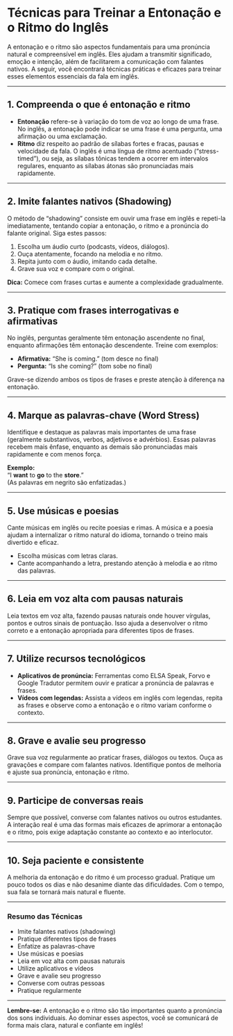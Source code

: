 
# Técnicas para Treinar a Entonação e o Ritmo do Inglês

A entonação e o ritmo são aspectos fundamentais para uma pronúncia natural e compreensível em inglês. Eles ajudam a transmitir significado, emoção e intenção, além de facilitarem a comunicação com falantes nativos. A seguir, você encontrará técnicas práticas e eficazes para treinar esses elementos essenciais da fala em inglês.

---

## 1. **Compreenda o que é entonação e ritmo**

- **Entonação** refere-se à variação do tom de voz ao longo de uma frase. No inglês, a entonação pode indicar se uma frase é uma pergunta, uma afirmação ou uma exclamação.
- **Ritmo** diz respeito ao padrão de sílabas fortes e fracas, pausas e velocidade da fala. O inglês é uma língua de ritmo acentuado (“stress-timed”), ou seja, as sílabas tônicas tendem a ocorrer em intervalos regulares, enquanto as sílabas átonas são pronunciadas mais rapidamente.

---

## 2. **Imite falantes nativos (Shadowing)**

O método de “shadowing” consiste em ouvir uma frase em inglês e repeti-la imediatamente, tentando copiar a entonação, o ritmo e a pronúncia do falante original. Siga estes passos:

1. Escolha um áudio curto (podcasts, vídeos, diálogos).
2. Ouça atentamente, focando na melodia e no ritmo.
3. Repita junto com o áudio, imitando cada detalhe.
4. Grave sua voz e compare com o original.

**Dica:** Comece com frases curtas e aumente a complexidade gradualmente.

---

## 3. **Pratique com frases interrogativas e afirmativas**

No inglês, perguntas geralmente têm entonação ascendente no final, enquanto afirmações têm entonação descendente. Treine com exemplos:

- **Afirmativa:** “She is coming.” (tom desce no final)
- **Pergunta:** “Is she coming?” (tom sobe no final)

Grave-se dizendo ambos os tipos de frases e preste atenção à diferença na entonação.

---

## 4. **Marque as palavras-chave (Word Stress)**

Identifique e destaque as palavras mais importantes de uma frase (geralmente substantivos, verbos, adjetivos e advérbios). Essas palavras recebem mais ênfase, enquanto as demais são pronunciadas mais rapidamente e com menos força.

**Exemplo:**  
“I **want** to **go** to the **store**.”  
(As palavras em negrito são enfatizadas.)

---

## 5. **Use músicas e poesias**

Cante músicas em inglês ou recite poesias e rimas. A música e a poesia ajudam a internalizar o ritmo natural do idioma, tornando o treino mais divertido e eficaz.

- Escolha músicas com letras claras.
- Cante acompanhando a letra, prestando atenção à melodia e ao ritmo das palavras.

---

## 6. **Leia em voz alta com pausas naturais**

Leia textos em voz alta, fazendo pausas naturais onde houver vírgulas, pontos e outros sinais de pontuação. Isso ajuda a desenvolver o ritmo correto e a entonação apropriada para diferentes tipos de frases.

---

## 7. **Utilize recursos tecnológicos**

- **Aplicativos de pronúncia:** Ferramentas como ELSA Speak, Forvo e Google Tradutor permitem ouvir e praticar a pronúncia de palavras e frases.
- **Vídeos com legendas:** Assista a vídeos em inglês com legendas, repita as frases e observe como a entonação e o ritmo variam conforme o contexto.

---

## 8. **Grave e avalie seu progresso**

Grave sua voz regularmente ao praticar frases, diálogos ou textos. Ouça as gravações e compare com falantes nativos. Identifique pontos de melhoria e ajuste sua pronúncia, entonação e ritmo.

---

## 9. **Participe de conversas reais**

Sempre que possível, converse com falantes nativos ou outros estudantes. A interação real é uma das formas mais eficazes de aprimorar a entonação e o ritmo, pois exige adaptação constante ao contexto e ao interlocutor.

---

## 10. **Seja paciente e consistente**

A melhoria da entonação e do ritmo é um processo gradual. Pratique um pouco todos os dias e não desanime diante das dificuldades. Com o tempo, sua fala se tornará mais natural e fluente.

---

### **Resumo das Técnicas**

- Imite falantes nativos (shadowing)
- Pratique diferentes tipos de frases
- Enfatize as palavras-chave
- Use músicas e poesias
- Leia em voz alta com pausas naturais
- Utilize aplicativos e vídeos
- Grave e avalie seu progresso
- Converse com outras pessoas
- Pratique regularmente

---

**Lembre-se:** A entonação e o ritmo são tão importantes quanto a pronúncia dos sons individuais. Ao dominar esses aspectos, você se comunicará de forma mais clara, natural e confiante em inglês!
```
